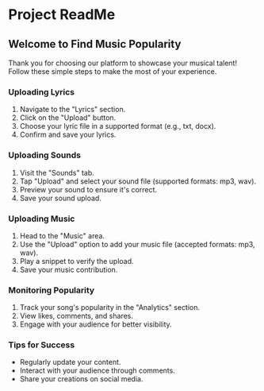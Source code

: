 # Project ReadMe

## Welcome to Find Music Popularity

Thank you for choosing our platform to showcase your musical talent! Follow these simple steps to make the most of your experience.

### Uploading Lyrics
1. Navigate to the "Lyrics" section.
2. Click on the "Upload" button.
3. Choose your lyric file in a supported format (e.g., txt, docx).
4. Confirm and save your lyrics.

### Uploading Sounds
1. Visit the "Sounds" tab.
2. Tap "Upload" and select your sound file (supported formats: mp3, wav).
3. Preview your sound to ensure it's correct.
4. Save your sound upload.

### Uploading Music
1. Head to the "Music" area.
2. Use the "Upload" option to add your music file (accepted formats: mp3, wav).
3. Play a snippet to verify the upload.
4. Save your music contribution.

### Monitoring Popularity
1. Track your song's popularity in the "Analytics" section.
2. View likes, comments, and shares.
3. Engage with your audience for better visibility.

### Tips for Success
- Regularly update your content.
- Interact with your audience through comments.
- Share your creations on social media.
